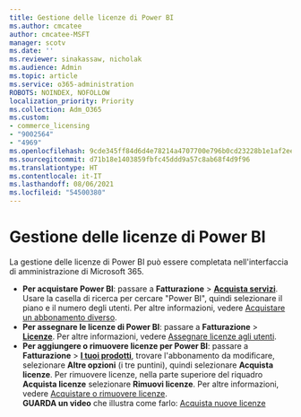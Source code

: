 ```yaml
---
title: Gestione delle licenze di Power BI
ms.author: cmcatee
author: cmcatee-MSFT
manager: scotv
ms.date: ''
ms.reviewer: sinakassaw, nicholak
ms.audience: Admin
ms.topic: article
ms.service: o365-administration
ROBOTS: NOINDEX, NOFOLLOW
localization_priority: Priority
ms.collection: Adm_O365
ms.custom:
- commerce_licensing
- "9002564"
- "4969"
ms.openlocfilehash: 9cde345ff84d6d4e78214a4707700e796b0cd23228b1e1af2ee315ffd88b4fc6
ms.sourcegitcommit: d71b18e1403859fbfc45ddd9a57c8ab68f4d9f96
ms.translationtype: HT
ms.contentlocale: it-IT
ms.lasthandoff: 08/06/2021
ms.locfileid: "54500380"
---
```

# <a name="power-bi-license-management"></a>Gestione delle licenze di Power BI

La gestione delle licenze di Power BI può essere completata nell'interfaccia di amministrazione di Microsoft 365.

- **Per acquistare Power BI**: passare a **Fatturazione** \> **[Acquista servizi](https://go.microsoft.com/fwlink/p/?linkid=868433)**. Usare la casella di ricerca per cercare "Power BI", quindi selezionare il piano e il numero degli utenti. Per altre informazioni, vedere [Acquistare un abbonamento diverso](/microsoft-365/commerce/try-or-buy-microsoft-365#buy-a-different-subscription).
- **Per assegnare le licenze di Power BI**: passare a **Fatturazione** > **[Licenze](https://go.microsoft.com/fwlink/p/?linkid=842264)**. Per altre informazioni, vedere [Assegnare licenze agli utenti](/microsoft-365/admin/manage/assign-licenses-to-users).
- **Per aggiungere o rimuovere licenze per Power BI**: passare a **Fatturazione** > **[I tuoi prodotti](https://go.microsoft.com/fwlink/p/?linkid=842054)**, trovare l'abbonamento da modificare, selezionare **Altre opzioni** (i tre puntini), quindi selezionare **Acquista licenze**. Per rimuovere licenze, nella parte superiore del riquadro **Acquista licenze** selezionare **Rimuovi licenze**. Per altre informazioni, vedere [Acquistare o rimuovere licenze](/microsoft-365/commerce/licenses/buy-licenses).\
**GUARDA un video** che illustra come farlo: [Acquista nuove licenze](https://go.microsoft.com/fwlink/p/?linkid=2154857)